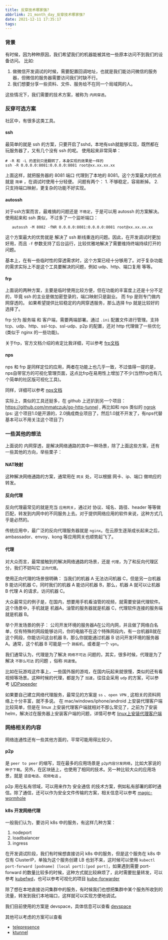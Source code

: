 ```yaml
---
title: 反穿技术哪家强?
abbrlink: 21_month_day_反穿技术哪家强?
date: 2021-12-11 17:35:17
tags:
---
```


### 背景

有时候，因为种种原因，我们希望我们的机器能被其他一些原本访问不到我们的设备访问。
比如: 

1. 做微信开发调试的时候，需要配置回调地址，也就是我们能访问微信的服务器，但微信的服务器需要访问我们时缺不行。
2. 我们想要分享一些资料、文件、服务给不在同一个局域网的人。

这些情况下，我们需要的技术方案，被称为 `内网穿透`。

### 反穿可选方案

社区中，有很多这类工具。

#### ssh
最简单的就是 ssh 的方案，只要开启了sshd，本地有ssh就能够实现，既然都在玩服务器了，又有几个没有 ssh 的呢。 
使用起来非常简单：
```shell
# -R 和 -L 的差别只是翻转了，本身实现的效果是一样的
ssh -R 0.0.0.0:8081:0.0.0.0:8081 root@xx.xx.xx.xx
```
上面这样，就把服务器的 8081 端口 代理到了本地的 8081。这个方案最大的优点就是 `简单` ，在调试时使用十分轻便。
问题有两个： 1. 不够稳定，容易断掉。 2. 只支持端口映射，更复杂的功能不好实现。


#### autossh
对于ssh方案而言，最难搞的问题还是 `不稳定`，于是可以用 autossh 的方案解决。使用起来和 ssh 类似，不过多了一个监听端口：
```shell
   autossh -M 8082 -fNR 0.0.0.0:8081:0.0.0.0:8081 root@xx.xx.xx.xx
```

这个方案最大的优势就是 解决了 ssh 断线重连的问题。因此，在开发调试时更加好用，而且 `-f` 参数支持了后台运行，比较优雅地解决了需要维持终端持续打开的问题。

基本上，在有一些临时性的穿透需求时，这个方案已经十分够用了。对于复杂功能的需求实际上不是这个工具要解决的问题，例如 udp、http、端口复用 等等。


#### frp

上面说的两种方案，主要是临时使用比较方便，但在功能的丰富度上还是十分不足的，毕竟 ssh 的主业是做加密登录的，端口映射只是副业。 而 frp 是则专门做内网穿透的。
如果希望提供比较稳定的内网穿透服务，那么选择 frp 就是比较好的选择了。

frp 分为 服务端 和 客户端，需要两端部署。通过 `.ini` 配置文件进行管理。支持 tcp、udp、http、ssl-tcp、ssl-udp、p2p 的配置，还对 http 代理做了一些优化(类似于 nginx 的一些功能)。

关于frp，官方文档介绍的肯定比我详细，可以参考 [frp文档](https://gofrp.org/docs/)

#### nps
nps 和 frp 是同样定位的应用，两者在功能上也几乎一致，不过值得一提的是，nps自带官方的可视化管理页面，这点比frp在易用性上增加了不少(当然frp也有几个简单的社区版可视化工具)。

同样，详细可以参考 [nps文档](https://ehang-io.github.io/nps/)

实际上，类似的工具还挺多，在 github 上还扒到另一个项目： https://github.com/mmatczuk/go-http-tunnel , 再比如和 nps 类似的 [ngrok](https://github.com/inconshreveable/ngrok) (ps: 这个项目1.0是开源的，2.0搞成商业项目了，然后1.0就不开发了，有nps代替基本可以不用关注这个项目了)


### 一些其他的想法

上面说的 内网穿透，是解决网络通路的其中一种场景，除了上面这些方案，还有一些其他的方向，举些栗子：
 
#### NAT映射
这种解决网络通路的方案，通常用在 `网关` 处，可以根据 网卡、ip、端口 做响应的转发。

#### 反向代理
反向代理最常见的就是充当 `应用网关`，通过对 协议、域名、路径、header 等等做匹配，转发到内网中的不同服务上去。对于提供网络应用的软件来说，这种方式几乎是必然的。

传统应用中，最广泛的反向代理服务器就是 `nginx`。在云原生逐渐成长起来之后，ambassador、envoy、kong 等应用网关也顺势起飞了。

#### 代理
对大众而言，最常接触到的解决网络通路的场景，还是 `代理`，为了和反向代理区分，我们不妨叫它 `正向代理`。

使用正向代理的场景很明确： 当我们的机器 A 无法访问机器 C，但是另一台机器 B 能访问机器 C，同时我们的机器 A 能访问机器 B，那么，机器 A 就可以让机器 B 代理 A 的请求，访问机器 C。

大众最常见的例子是，在国内，想要用手机看油管的视频，就需要安装代理软件。这个场景中，手机就是 机器A，油管的服务器就是机器 C，代理软件连接的服务端就是机器 B。

举个开发场景的例子：
  公司开发环境的服务器A在公司内网，并且做了网络白名单，仅有特殊的网段能够访问，你的电脑不在这个特殊网段内，有一台机器B就在这个网段，你能访问这台机器 B，那么你就能通过机器 B 访问开发环境的服务器 A。通常，这个机器 B 可能是一个 `跳板机`，或者是一个 `vpn`。
  
我们通常认为，代理是为了解决 `网络不可达` 问题的，其实，很多时候，代理是为了解决 `不那么可达` 的问题 ，俗称 `网速慢`。

比如在玩游戏这件事上，一些国外服的游戏，在国内玩起来就很慢，类似的还有看视频等场景。这种时候的代理，都是为了 `加速`，往往会采用 `udp` 的方案，可以参考 [UDPspeeder](https://github.com/wangyu-/UDPspeeder/blob/branch_libev/doc/README.zh-cn.md)

如果要自己建立网络代理服务，最常见的方案是 `ss` 、`open VPN` , 这相关的资料网络上十分丰富，就不多说。
在 mac/windows/iphone/android 上安装代理客户端比较简单，但是在 linux 上安装代理客户端就相对不那么常见了，之前为了安装 helm，解决过在服务器上安装客户端的问题，详情可参考 [linux上安装代理客户端](/posts/21_month_day_如何解决linux下的代理访问.html)



### 网络相关的内容

网络连通性还有一些其他方面的，平常可能用得比较少。

#### p2p

是 `peer to peer` 的缩写，现在最多的应用场景是 `p2p内容分发网络`，比如大家说的 `种子下载`。另外，在区块链上，也使用了相同的技术。另一种比较大众的应用场景，就是 `语音电话`、`视频电话` 。

p2p 用在私有领域，可以用来作为 安全通信 的技术方案，例如私有部署的即时通信。除了通信，还可以作为安全文件传输的方案，相关信息可以参考 [magic-wormhole](https://magic-wormhole.readthedocs.io/en/latest/welcome.html)


#### k8s 开发网络代理

一般我们认为，要访问 k8s 中的服务，有这样几种方案：
1. nodeport
2. loadbalancer
3. ingress

在开发调试阶段，我们有时候想直接访问 k8s 中的服务，但是这个服务在 k8s 中仅有 ClusterIP，单独为这个服务创建 LB 也划不来，这时候可以使用 `kubectl port-forward [podname] [local port]:[pod port]`，如果遇到需要 port-forward 的数量比较多的时候，这种方式就比较麻烦了，此时需要批量转发，可以参考 [kubefwd](https://github.com/txn2/kubefwd)，也可以参考可视化的项目 [kube-forwarder](https://github.com/pixel-point/kube-forwarder)

除了想在本地直接访问集群中的服务，有时候我们也想把集群中某个服务所收到的流量，转发到我们本地端口，这样就可以实现方便地调试。

我们目前使用的方案是 devspace，具体信息可以查看 [devspace](https://devspace.sh/cli/docs/introduction)

其他可以考虑的方案可以查看
- [telepresence](https://github.com/telepresenceio/telepresence)
- [ktunnel](https://github.com/omrikiei/ktunnel)
